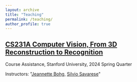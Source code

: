 ```yaml
---
layout: archive
title: "Teaching"
permalink: /teaching/
author_profile: true
---
```


## [CS231A Computer Vision, From 3D Reconstruction to Recognition]("https://web.stanford.edu/class/cs231a/")
Course Assistance, Stanford University, 2024 Spring Quarter    

Instructors: "[Jeannette Bohg](https://web.stanford.edu/~bohg/), [Silvio Savarese](https://wayback.stanford.edu/was/20180314115226mp_/http://cvgl.stanford.edu/silvio/)"
